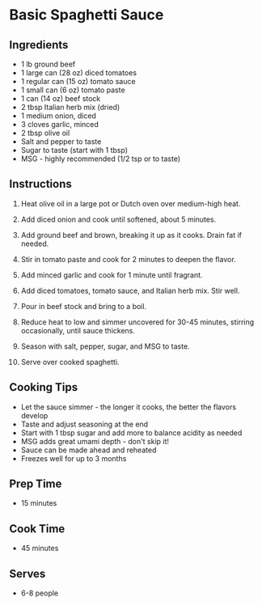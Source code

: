 # Basic Spaghetti Sauce

## Ingredients

- 1 lb ground beef
- 1 large can (28 oz) diced tomatoes
- 1 regular can (15 oz) tomato sauce
- 1 small can (6 oz) tomato paste
- 1 can (14 oz) beef stock
- 2 tbsp Italian herb mix (dried)
- 1 medium onion, diced
- 3 cloves garlic, minced
- 2 tbsp olive oil
- Salt and pepper to taste
- Sugar to taste (start with 1 tbsp)
- MSG - highly recommended (1/2 tsp or to taste)

## Instructions

1. Heat olive oil in a large pot or Dutch oven over medium-high heat.

2. Add diced onion and cook until softened, about 5 minutes.

3. Add ground beef and brown, breaking it up as it cooks. Drain fat if needed.

4. Stir in tomato paste and cook for 2 minutes to deepen the flavor.

5. Add minced garlic and cook for 1 minute until fragrant.

6. Add diced tomatoes, tomato sauce, and Italian herb mix. Stir well.

7. Pour in beef stock and bring to a boil.

8. Reduce heat to low and simmer uncovered for 30-45 minutes, stirring occasionally, until sauce thickens.

9. Season with salt, pepper, sugar, and MSG to taste.

10. Serve over cooked spaghetti.

## Cooking Tips

- Let the sauce simmer - the longer it cooks, the better the flavors develop
- Taste and adjust seasoning at the end
- Start with 1 tbsp sugar and add more to balance acidity as needed
- MSG adds great umami depth - don't skip it!
- Sauce can be made ahead and reheated
- Freezes well for up to 3 months

## Prep Time
- 15 minutes

## Cook Time
- 45 minutes

## Serves
- 6-8 people